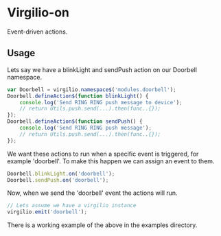 
# Virgilio-on

Event-driven actions.

## Usage

Lets say we have a blinkLight and sendPush action on our Doorbell namespace.

```javascript
var Doorbell = virgilio.namespace$('modules.doorbell');
Doorbell.defineAction$(function blinkLight() {
	console.log('Send RING RING push message to device');
	// return Utils.push.send(...).then(func..{});
});
Doorbell.defineAction$(function sendPush() {
	console.log('Send RING RING push message');
	// return Utils.push.send(...).then(func..{});
});
```

We want these actions to run when a specific event is triggered, for example 'doorbell'. To make this happen we can assign an event to them.

```javascript
Doorbell.blinkLight.on('doorbell');
Doorbell.sendPush.on('doorbell');
```

Now, when we send the 'doorbell' event the actions will run.

```javascript
// Lets assume we have a virgilio instance
virgilio.emit('doorbell');
```

There is a working example of the above in the examples directory.